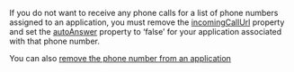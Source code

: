 If you do not want to receive any phone calls for a list of phone numbers assigned to an application, you must remove the [incomingCallUrl](http://dev.bandwidth.com/ap-docs/methods/applications/postApplicationsApplicationId.html#) property and set the [autoAnswer](http://dev.bandwidth.com/ap-docs/methods/applications/postApplicationsApplicationId.html#) property to ‘false’ for your application associated with that phone number.

You can also [remove the phone number from an application](http://dev.bandwidth.com/ap-docs/methods/phoneNumbers/postPhoneNumbersNumberId.html)



